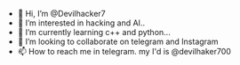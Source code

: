 - 👋 Hi, I’m @Devilhacker7
- 👀 I’m interested in hacking and AI..
- 🌱 I’m currently learning c++ and python...
- 💞️ I’m looking to collaborate on telegram and Instagram 
- 📫 How to reach me in telegram. my I'd is @devilhaker700

<!---
Devilhacker7/Devilhacker7 is a ✨ special ✨ repository because its `README.md` (this file) appears on your GitHub profile.
You can click the Preview link to take a look at your changes.
--->
